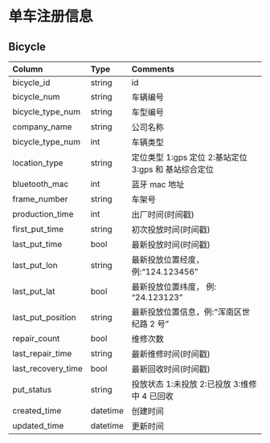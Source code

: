 # 单车注册信息

## Bicycle
Column|Type|Comments
:--|:--|:--
bicycle_id|string|id  
bicycle_num|string|车辆编号
bicycle_type_num|string|车型编号
company_name|string|公司名称
bicycle_type_num|int|车辆类型
location_type|string|定位类型 1:gps 定位 2:基站定位 3:gps 和 基站综合定位
bluetooth_mac|int|蓝牙 mac 地址
frame_number|string|车架号
production_time|int|出厂时间(时间戳)
first_put_time|string|初次投放时间(时间戳) 
last_put_time|bool|最新投放时间(时间戳)
last_put_lon|string|最新投放位置经度，例:“124.123456”
last_put_lat|bool|最新投放位置纬度， 例: “24.123123”
last_put_position|string|最新投放位置信息，例:“浑南区世纪路 2 号”
repair_count|bool|维修次数
last_repair_time|string|最新维修时间(时间戳)
last_recovery_time|bool|最新回收时间(时间戳)
put_status|string|投放状态 1:未投放 2:已投放 3:维修中 4 已回收
created_time|datetime|创建时间
updated_time|datetime|更新时间

